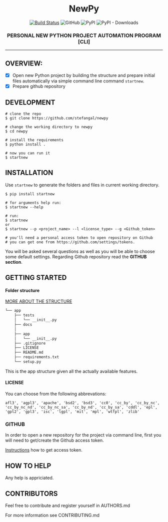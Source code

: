 <h1 align="center"> NewPy </h1>

<div align="center"> 

[![Build Status](https://travis-ci.com/stefangal/newpy.svg?branch=master)](https://travis-ci.com/stefangal/newpy)
![GitHub](https://img.shields.io/github/license/stefangal/newpy)
![PyPI](https://img.shields.io/pypi/v/startnew)
![PyPI - Downloads](https://img.shields.io/pypi/dw/startnew)
 
 </div>

<h3 align="center"> 
PERSONAL NEW PYTHON PROJECT AUTOMATION PROGRAM [CLI]
</h3>

<hr>

## OVERVIEW: ##
- [x] Open new Python project by building the structure and prepare initial files automatically via simple command line command ```startnew```. 
- [x] Prepare github repository
## DEVELOPMENT ##

```
# clone the repo
$ git clone https://github.com/stefangal/newpy

# change the working directory to newpy
$ cd newpy

# install the requirements
$ python install .

# now you can run it
$ startnew
```


## INSTALLATION ##

Use ```startnew```  to generate the folders and files in current working directory.

```code
$ pip install startnew

# for arguments help run:
$ startnew --help

# run:
$ startnew
or
$ startnew --p <project_name> --l <license_type> --g <Github_token>

# you'll need a personal access token to open repository on Github
# you can get one from https://github.com/settings/tokens.
```
You will be asked several questions as well as you will be able to choose some default settings.
Regarding Github repository read the **GITHUB section**.

## GETTING STARTED ##


#### Folder structure
[MORE ABOUT THE STRUCTURE](https://docs.python-guide.org/writing/structure/)

```bash
└── app
    ├── tests
    │   └── __init__.py
    ├── docs
    │    
    ├── app
    │   └── __init__.py
    ├── .gitignore
    ├── LICENSE
    ├── README.md
    ├── requirements.txt
    └── setup.py
```
This is the app structure given all the actually available features.
   
#### LICENSE

You can choose from the following abbrevations:
```table
afl3', 'agpl3', 'apache', 'bsd2', 'bsd3', 'cc0', 'cc_by', 'cc_by_nc',
'cc_by_nc_nd', 'cc_by_nc_sa', 'cc_by_nd', 'cc_by_sa', 'cddl', 'epl', 
'gpl2', 'gpl3', 'isc', 'lgpl', 'mit', 'mpl', 'wtfpl', 'zlib'
```

### GITHUB

In order to open a new repository for the project via command line, first you will need to
get/create the Github access token. 

[Instructions](https://docs.github.com/en/free-pro-team@latest/github/authenticating-to-github/creating-a-personal-access-token) how to get access token.

## HOW TO HELP ##

Any help is appriciated.

## CONTRIBUTORS ##

Feel free to contribute and register yourself in AUTHORS.md

For more information see CONTRIBUTING.md

